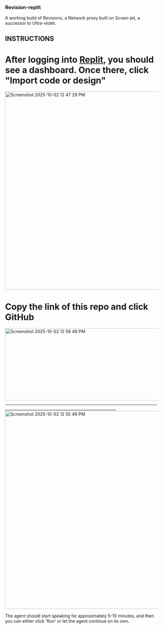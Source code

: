 ### Revision-replit
A working build of Revisions, a Network proxy built on Scram-jet, a successor to Ultra-violet. 

## INSTRUCTIONS

# After logging into [Replit](https://replit.com/), you should see a dashboard. Once there, click "Import code or design"

<img width="1316" height="647" alt="Screenshot 2025-10-02 12 47 29 PM" src="https://github.com/user-attachments/assets/470dc66c-5a21-49a7-8307-4564e83ca2bc" />

# Copy the link of this repo and click GitHub

<img width="1317" height="236" alt="Screenshot 2025-10-02 12 58 49 PM" src="https://github.com/user-attachments/assets/2ba8b4a7-e4f5-4406-8fde-24a771f2ed38" />
_______________________________________________________________________________________________________________________________________
<img width="1317" height="647" alt="Screenshot 2025-10-02 12 55 49 PM" src="https://github.com/user-attachments/assets/8f39a118-ef7c-43e3-852a-825df1c1c796" />

The agent should start speaking for approximately 5-10 minutes, and then you can either click 'Run' or let the agent continue on its own.
